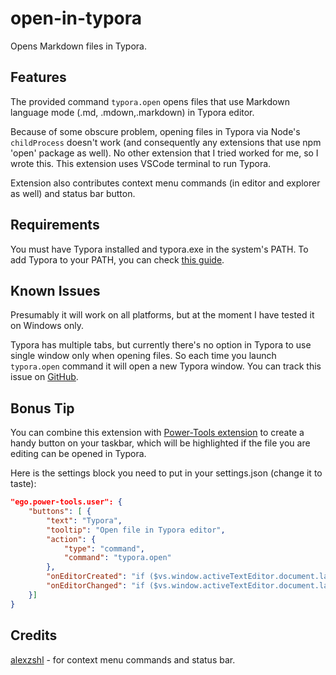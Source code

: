 # open-in-typora

Opens Markdown files in Typora.

## Features

The provided command `typora.open` opens files that use Markdown language mode (.md, .mdown,.markdown) in Typora editor.

Because of some obscure problem, opening files in Typora via Node's `childProcess` doesn't work (and consequently any extensions that use npm 'open' package as well). No other extension that I tried worked for me, so I wrote this. This extension uses VSCode terminal to run Typora.

Extension also contributes context menu commands (in editor and explorer as well) and status bar button.

## Requirements

You must have Typora installed and typora.exe in the system's PATH.
To add Typora to your PATH, you can check [this guide](./addToPATH.md).

## Known Issues

Presumably it will work on all platforms, but at the moment I have tested it on Windows only.

Typora has multiple tabs, but currently there's no option in Typora to use single window only when opening files. So each time you launch `typora.open` command it will open a new Typora window.
You can track this issue on [GitHub](https://github.com/typora/typora-issues/issues/1000).

## Bonus Tip

You can combine this extension with [Power-Tools extension](https://marketplace.visualstudio.com/items?itemName=ego-digital.vscode-powertools) to create a handy button on your taskbar, which will be highlighted if the file you are editing can be opened in Typora.

Here is the settings block you need to put in your settings.json (change it to taste):

```json
"ego.power-tools.user": {
	"buttons": [ {
		"text": "Typora",
		"tooltip": "Open file in Typora editor",
		"action": {
			"type": "command",
			"command": "typora.open"
		},
		"onEditorCreated": "if ($vs.window.activeTextEditor.document.languageId === 'markdown') { $v['button'].enable(); $v['button'].color = ''; } else { $v['button'].disable(); $v['button'].color = 'grey';}",
		"onEditorChanged": "if ($vs.window.activeTextEditor.document.languageId === 'markdown') { $v['button'].enable(); $v['button'].color = ''; } else { $v['button'].disable(); $v['button'].color = 'grey';}"
	}]
}
```

## Credits

[alexzshl](https://github.com/alexzshl) - for context menu commands and status bar.
